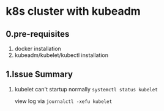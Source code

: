 # k8s cluster with kubeadm

## 0.pre-requisites 

1. docker installation
2. kubeadm/kubelet/kubectl installation





## 1.Issue Summary

1. kubelet can't startup normally `systemctl status kubelet`

   view log via `journalctl -xefu kubelet` 